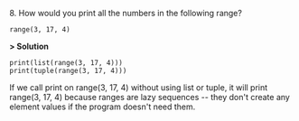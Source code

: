 8\. How would you print all the numbers in the following range?
```
range(3, 17, 4)
```

**> Solution**
```
print(list(range(3, 17, 4)))
print(tuple(range(3, 17, 4)))
```
If we call print on range(3, 17, 4) without using list or tuple, it will print range(3, 17, 4) because ranges are lazy sequences -- they don't create any element values if the program doesn't need them.
